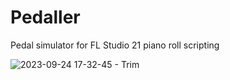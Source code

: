 # Pedaller
Pedal simulator for FL Studio 21 piano roll scripting

![2023-09-24 17-32-45 - Trim](https://github.com/Everither/Pedaller/assets/122586326/39239b0b-951d-4d87-8533-d1dcabb435ba)

